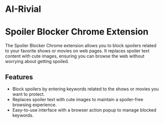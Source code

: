 # AI-Rivial
# Spoiler Blocker Chrome Extension

The Spoiler Blocker Chrome extension allows you to block spoilers related to your favorite shows or movies on web pages. It replaces spoiler text content with cute images, ensuring you can browse the web without worrying about getting spoiled.

## Features

- Block spoilers by entering keywords related to the shows or movies you want to protect.
- Replaces spoiler text with cute images to maintain a spoiler-free browsing experience.
- Easy-to-use interface with a browser action popup to manage blocked keywords.
